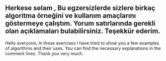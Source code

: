 Herkese selam ,
Bu egzersizlerde sizlere birkaç algoritma örneğini ve kullanım amaçlarını göstermeye çalıştım.
Yorum satırlarında gerekli olan açıklamaları bulabilirsiniz.
Teşekkür ederim.
------------------------------------------
Hello everyone,
In these exercises I have tried to show you a few examples of algorithms and their uses.
You can find the necessary explanations in the comment lines.
Thank you very much.
